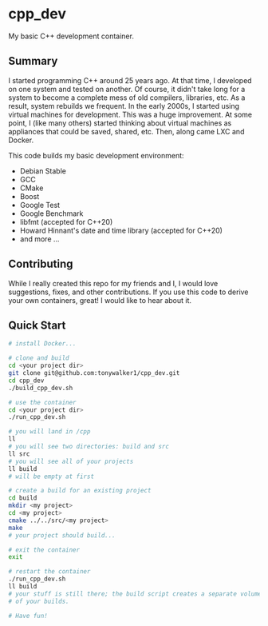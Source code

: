 # cpp_dev
My basic C++ development container.

## Summary
I started programming C++ around 25 years ago. At that time, I developed
on one system and tested on another. Of course, it didn't take long for a system
to become a complete mess of old compilers, libraries, etc. As a result,
system rebuilds we frequent. In the early 2000s, I started using virtual
machines for development. This was a huge improvement. At some point, I (like
many others) started thinking about virtual machines as appliances that could
be saved, shared, etc. Then, along came LXC and Docker.

This code builds my basic development environment:
* Debian Stable
* GCC
* CMake
* Boost
* Google Test
* Google Benchmark
* libfmt (accepted for C++20)
* Howard Hinnant's date and time library (accepted for C++20)
* and more ...

## Contributing
While I really created this repo for my friends and I, I would love suggestions,
fixes, and other contributions. If you use this code to derive your own
containers, great! I would like to hear about it.

## Quick Start

```bash
# install Docker...

# clone and build
cd <your project dir>
git clone git@github.com:tonywalker1/cpp_dev.git
cd cpp_dev
./build_cpp_dev.sh

# use the container
cd <your project dir>
./run_cpp_dev.sh

# you will land in /cpp
ll
# you will see two directories: build and src
ll src
# you will see all of your projects
ll build
# will be empty at first

# create a build for an existing project
cd build
mkdir <my project>
cd <my project>
cmake ../../src/<my project>
make
# your project should build...

# exit the container
exit

# restart the container
./run_cpp_dev.sh
ll build
# your stuff is still there; the build script creates a separate volume for all
# of your builds.

# Have fun!
```
